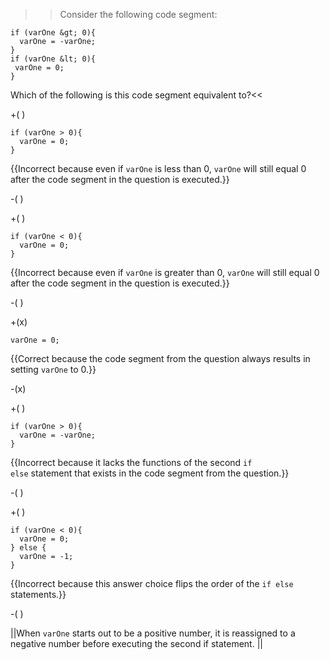 >>Consider the following code segment:

```
if (varOne &gt; 0){
  varOne = -varOne;
}
if (varOne &lt; 0){
 varOne = 0;
}
```

Which of the following is this code segment equivalent to?<<

+( )

<pre><code>if (varOne &gt; 0){
  varOne = 0;
}
</code></pre>

{{Incorrect because even if <code>varOne</code> is less than 0, <code>varOne</code> will still equal 0 after the code segment in the question is executed.}}

-( )

+( )

<pre><code>if (varOne &lt; 0){
  varOne = 0;
}
</code></pre>

{{Incorrect because even if <code>varOne</code> is greater than 0, <code>varOne</code> will still equal 0 after the code segment in the question is executed.}}

-( )

+(x)

<pre><code>varOne = 0;</code></pre> 

{{Correct because the code segment from the question always results in setting <code>varOne</code> to 0.}}

-(x)

+( )

<pre><code>if (varOne &gt; 0){
  varOne = -varOne;
}
</code></pre>

{{Incorrect because it lacks the functions of the second <code>if else</code> statement that exists in the code segment from the question.}}

-( )

+( )

<pre><code>if (varOne &lt; 0){
  varOne = 0;
} else {
  varOne = -1;
}
</code></pre>

{{Incorrect because this answer choice flips the order of the <code>if else</code> statements.}}

-( )

||When <code>varOne</code> starts out to be a positive number, it is reassigned to a negative number before executing the second if statement. ||